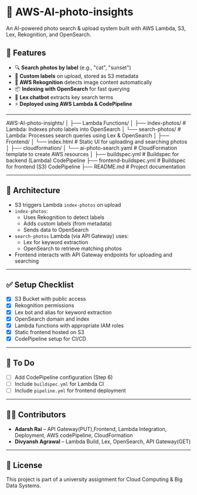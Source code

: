 # 📸 AWS-AI-photo-insights

An AI-powered photo search & upload system built with AWS Lambda, S3, Lex, Rekognition, and OpenSearch.

## 🧠 Features

- 🔍 **Search photos by label** (e.g., "cat", "sunset")
- 🧾 **Custom labels** on upload, stored as S3 metadata
- 🧠 **AWS Rekognition** detects image content automatically
- 📦 **Indexing with OpenSearch** for fast querying
- 🎯 **Lex chatbot** extracts key search terms
- ⚡️ **Deployed using AWS Lambda & CodePipeline**

---

AWS-AI-photo-insights/
│
├── Lambda Functions/
│   ├── index-photos/         # Lambda: Indexes photo labels into OpenSearch
│   └── search-photos/        # Lambda: Processes search queries using Lex & OpenSearch
│
├── Frontend/
│   └── index.html            # Static UI for uploading and searching photos
│
├── cloudformation/
│   └── ai-photo-search.yaml  # CloudFormation template to create AWS resources
│
├── buildspec.yml             # Buildspec for backend (Lambda) CodePipeline
├── frontend-buildspec.yml    # Buildspec for frontend (S3) CodePipeline
├── README.md                 # Project documentation



---

## 🚀 Architecture

- S3 triggers Lambda `index-photos` on upload
- `index-photos`:
  - Uses Rekognition to detect labels
  - Adds custom labels (from metadata)
  - Sends data to OpenSearch
- `search-photos` Lambda (via API Gateway) uses:
  - Lex for keyword extraction
  - OpenSearch to retrieve matching photos
- Frontend interacts with API Gateway endpoints for uploading and searching

---

## ✅ Setup Checklist

- [x] S3 Bucket with public access
- [x] Rekognition permissions
- [x] Lex bot and alias for keyword extraction
- [x] OpenSearch domain and index
- [x] Lambda functions with appropriate IAM roles
- [x] Static frontend hosted on S3
- [x] CodePipeline setup for CI/CD

---

## 🔧 To Do

- [ ] Add CodePipeline configuration (Step 6)
- [ ] Include `buildspec.yml` for Lambda CI
- [ ] Include `pipeline.yml` for frontend deployment

---

## 👨‍💻 Contributors

- **Adarsh Rai** – API Gateway(PUT),Frontend, Lambda Integration, Deployment, AWS codePipeline, CloudFormation
- **Divyansh Agrawal** – Lambda Build, Lex, OpenSearch, API Gateway(GET)

---

## 📜 License

This project is part of a university assignment for Cloud Computing & Big Data Systems.
